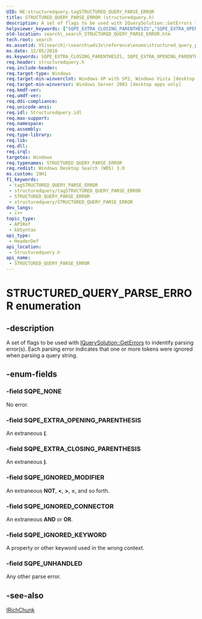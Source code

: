 ```yaml
---
UID: NE:structuredquery.tagSTRUCTURED_QUERY_PARSE_ERROR
title: STRUCTURED_QUERY_PARSE_ERROR (structuredquery.h)
description: A set of flags to be used with IQuerySolution::GetErrors to indentify parsing error(s). Each parsing error indicates that one or more tokens were ignored when parsing a query string.
helpviewer_keywords: ["SQPE_EXTRA_CLOSING_PARENTHESIS","SQPE_EXTRA_OPENING_PARENTHESIS","SQPE_IGNORED_CONNECTOR","SQPE_IGNORED_KEYWORD","SQPE_IGNORED_MODIFIER","SQPE_NONE","SQPE_UNHANDLED","STRUCTURED_QUERY_PARSE_ERROR","STRUCTURED_QUERY_PARSE_ERROR enumeration [search]","_search_STRUCTURED_QUERY_PARSE_ERROR","search._search_STRUCTURED_QUERY_PARSE_ERROR","structuredquery/SQPE_EXTRA_CLOSING_PARENTHESIS","structuredquery/SQPE_EXTRA_OPENING_PARENTHESIS","structuredquery/SQPE_IGNORED_CONNECTOR","structuredquery/SQPE_IGNORED_KEYWORD","structuredquery/SQPE_IGNORED_MODIFIER","structuredquery/SQPE_NONE","structuredquery/SQPE_UNHANDLED","structuredquery/STRUCTURED_QUERY_PARSE_ERROR"]
old-location: search\_search_STRUCTURED_QUERY_PARSE_ERROR.htm
tech.root: search
ms.assetid: VS|search|~\search\wds3x\reference\enums\structured_query_parse_error.htm
ms.date: 12/05/2018
ms.keywords: SQPE_EXTRA_CLOSING_PARENTHESIS, SQPE_EXTRA_OPENING_PARENTHESIS, SQPE_IGNORED_CONNECTOR, SQPE_IGNORED_KEYWORD, SQPE_IGNORED_MODIFIER, SQPE_NONE, SQPE_UNHANDLED, STRUCTURED_QUERY_PARSE_ERROR, STRUCTURED_QUERY_PARSE_ERROR enumeration [search], _search_STRUCTURED_QUERY_PARSE_ERROR, search._search_STRUCTURED_QUERY_PARSE_ERROR, structuredquery/SQPE_EXTRA_CLOSING_PARENTHESIS, structuredquery/SQPE_EXTRA_OPENING_PARENTHESIS, structuredquery/SQPE_IGNORED_CONNECTOR, structuredquery/SQPE_IGNORED_KEYWORD, structuredquery/SQPE_IGNORED_MODIFIER, structuredquery/SQPE_NONE, structuredquery/SQPE_UNHANDLED, structuredquery/STRUCTURED_QUERY_PARSE_ERROR
req.header: structuredquery.h
req.include-header: 
req.target-type: Windows
req.target-min-winverclnt: Windows XP with SP2, Windows Vista [desktop apps only]
req.target-min-winversvr: Windows Server 2003 [desktop apps only]
req.kmdf-ver: 
req.umdf-ver: 
req.ddi-compliance: 
req.unicode-ansi: 
req.idl: Structuredquery.idl
req.max-support: 
req.namespace: 
req.assembly: 
req.type-library: 
req.lib: 
req.dll: 
req.irql: 
targetos: Windows
req.typenames: STRUCTURED_QUERY_PARSE_ERROR
req.redist: Windows Desktop Search (WDS) 3.0
ms.custom: 19H1
f1_keywords:
 - tagSTRUCTURED_QUERY_PARSE_ERROR
 - structuredquery/tagSTRUCTURED_QUERY_PARSE_ERROR
 - STRUCTURED_QUERY_PARSE_ERROR
 - structuredquery/STRUCTURED_QUERY_PARSE_ERROR
dev_langs:
 - c++
topic_type:
 - APIRef
 - kbSyntax
api_type:
 - HeaderDef
api_location:
 - Structuredquery.h
api_name:
 - STRUCTURED_QUERY_PARSE_ERROR
---
```


# STRUCTURED_QUERY_PARSE_ERROR enumeration


## -description

A set of flags to be used with <a href="https://docs.microsoft.com/windows/desktop/api/structuredquery/nf-structuredquery-iquerysolution-geterrors">IQuerySolution::GetErrors</a> to indentify parsing error(s). Each parsing error indicates that one or more tokens were ignored when parsing a query string.

## -enum-fields

### -field SQPE_NONE

No error.

### -field SQPE_EXTRA_OPENING_PARENTHESIS

An extraneous <b>(</b>.

### -field SQPE_EXTRA_CLOSING_PARENTHESIS

An extraneous <b>)</b>.

### -field SQPE_IGNORED_MODIFIER

An extraneous <b>NOT</b>, <b>&lt;</b>, <b>&gt;</b>, <b>=</b>, and so forth.

### -field SQPE_IGNORED_CONNECTOR

An extraneous <b>AND</b> or <b>OR</b>.

### -field SQPE_IGNORED_KEYWORD

A property or other keyword used in the wrong context.

### -field SQPE_UNHANDLED

Any other parse error.

## -see-also

<a href="https://docs.microsoft.com/windows/desktop/api/structuredquerycondition/nn-structuredquerycondition-irichchunk">IRichChunk</a>

